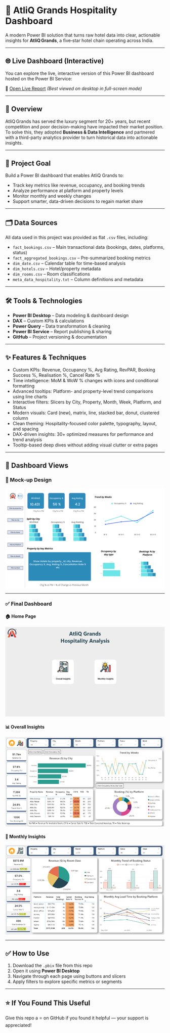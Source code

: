# 🏨 AtliQ Grands Hospitality Dashboard

A modern Power BI solution that turns raw hotel data into clear, actionable insights for **AtliQ Grands**, a five‑star hotel chain operating across India.

---

## 🌐 Live Dashboard (Interactive)

You can explore the live, interactive version of this Power BI dashboard hosted on the Power BI Service:

🔗 [Open Live Report](https://app.powerbi.com/view?r=eyJrIjoiZGU4ZGQ5ODgtYWZkNS00NzgzLWFkZDQtNzY0NTdmZjY0ZWFhIiwidCI6ImM2ZTU0OWIzLTVmNDUtNDAzMi1hYWU5LWQ0MjQ0ZGM1YjJjNCJ9)
*(Best viewed on desktop in full-screen mode)*

---

## 📝 Overview
AtliQ Grands has served the luxury segment for 20+ years, but recent competition and poor decision-making have impacted their market position. To solve this, they adopted **Business & Data Intelligence** and partnered with a third-party analytics provider to turn historical data into actionable insights.

---

## 🎯 Project Goal
Build a Power BI dashboard that enables AtliQ Grands to:

- Track key metrics like revenue, occupancy, and booking trends  
- Analyze performance at platform and property levels  
- Monitor monthly and weekly changes  
- Support smarter, data-driven decisions to regain market share  

---

## 🗂 Data Sources

All data used in this project was provided as flat `.csv` files, including:

- `fact_bookings.csv` – Main transactional data (bookings, dates, platforms, status)  
- `fact_aggregated_bookings.csv` – Pre-summarized booking metrics  
- `dim_date.csv` – Calendar table for time-based analysis  
- `dim_hotels.csv` – Hotel/property metadata  
- `dim_rooms.csv` – Room classifications  
- `meta_data_hospitality.txt` – Column definitions and metadata  

---

## 🛠️ Tools & Technologies

- **Power BI Desktop** – Data modeling & dashboard design  
- **DAX** – Custom KPIs & calculations  
- **Power Query** – Data transformation & cleaning  
- **Power BI Service** – Report publishing & sharing  
- **GitHub** – Project versioning & documentation  

---

## ✨ Features & Techniques

- Custom KPIs: Revenue, Occupancy %, Avg Rating, RevPAR, Booking Success %, Realisation %, Cancel Rate %  
- Time intelligence: MoM & WoW % changes with icons and conditional formatting  
- Advanced tooltips: Platform- and property-level trend comparisons using line charts  
- Interactive filters: Slicers by City, Property, Month, Week, Platform, and Status  
- Modern visuals: Card (new), matrix, line, stacked bar, donut, clustered column  
- Clean theming: Hospitality-focused color palette, typography, layout, and spacing  
- DAX-driven insights: 30+ optimized measures for performance and trend analysis  
- Tooltip-based deep dives without adding visual clutter or extra pages  

---

## 📸 Dashboard Views

### 🧩 Mock‑up Design  
![Mock‑up](https://github.com/ShubhamVimal/AtliQ_Grands_Hospitality_Analysis/blob/main/mock_up_dashboard.png)

---

### ✅ Final Dashboard

#### 🏠 Home Page  
![Home](https://github.com/ShubhamVimal/AtliQ_Grands_Hospitality_Analysis/blob/main/Home.PNG)

#### 📊 Overall Insights  
![Overall](https://github.com/ShubhamVimal/AtliQ_Grands_Hospitality_Analysis/blob/main/Overall_Insights.PNG)

#### 📅 Monthly Insights  
![Monthly](https://github.com/ShubhamVimal/AtliQ_Grands_Hospitality_Analysis/blob/main/Monthly_Insights.PNG)

---

## ✅ How to Use

1. Download the `.pbix` file from this repo  
2. Open it using **Power BI Desktop**  
3. Navigate through each page using buttons and slicers  
4. Apply filters to explore specific metrics or segments  

---

## ⭐ If You Found This Useful

Give this repo a ⭐ on GitHub if you found it helpful — your support is appreciated!
